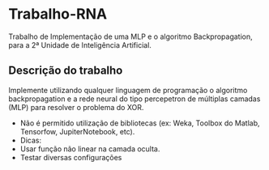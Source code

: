# Trabalho-RNA
Trabalho de Implementação de uma MLP e o algoritmo Backpropagation, para a 2ª Unidade de Inteligência Artificial.

## Descrição do trabalho
Implemente utilizando qualquer linguagem de programação o algoritmo backpropagation e a 
rede neural do tipo percepetron de múltiplas camadas (MLP) para resolver o problema do XOR.
- Não é permitido utilização de bibliotecas (ex: Weka, Toolbox do Matlab, Tensorfow, 
JupiterNotebook, etc).
- Dicas:
- Usar função não linear na camada oculta.
- Testar diversas configurações
